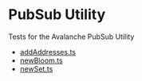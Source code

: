 # PubSub Utility

Tests for the Avalanche PubSub Utility

* [addAddresses.ts](./addAddresses.ts)
* [newBloom.ts](./newBloom.ts)
* [newSet.ts](./newSet.ts)
